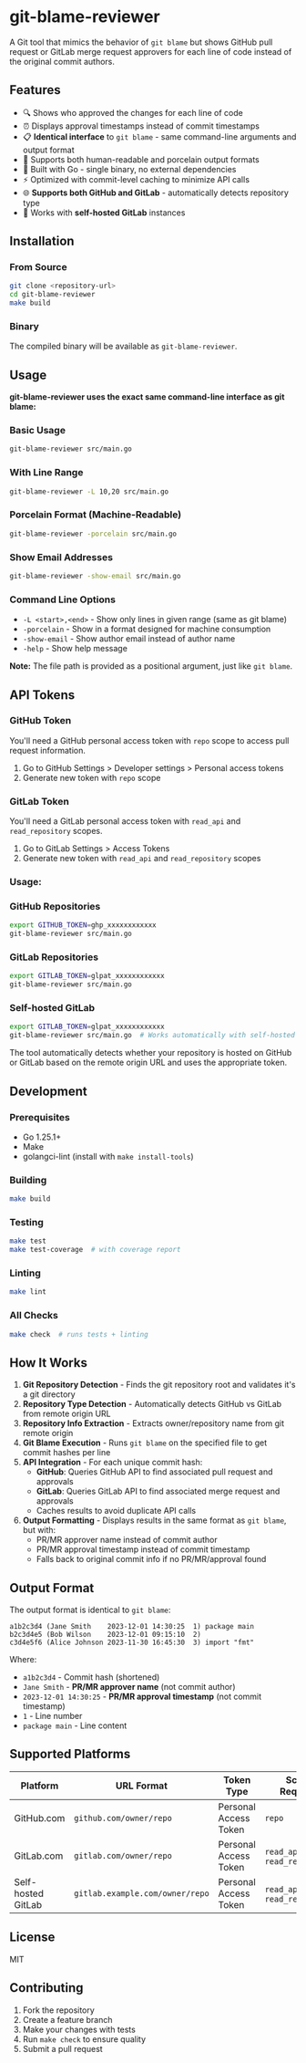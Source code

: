 # git-blame-reviewer

A Git tool that mimics the behavior of `git blame` but shows GitHub pull request or GitLab merge request approvers for each line of code instead of the original commit authors.

## Features

- 🔍 Shows who approved the changes for each line of code
- ⏰ Displays approval timestamps instead of commit timestamps
- 📋 **Identical interface** to `git blame` - same command-line arguments and output format
- 🎨 Supports both human-readable and porcelain output formats
- 🚀 Built with Go - single binary, no external dependencies
- ⚡ Optimized with commit-level caching to minimize API calls
- 🌐 **Supports both GitHub and GitLab** - automatically detects repository type
- 🏢 Works with **self-hosted GitLab** instances

## Installation

### From Source

```bash
git clone <repository-url>
cd git-blame-reviewer
make build
```

### Binary

The compiled binary will be available as `git-blame-reviewer`.

## Usage

**git-blame-reviewer uses the exact same command-line interface as git blame:**

### Basic Usage

```bash
git-blame-reviewer src/main.go
```

### With Line Range

```bash
git-blame-reviewer -L 10,20 src/main.go
```

### Porcelain Format (Machine-Readable)

```bash
git-blame-reviewer -porcelain src/main.go
```

### Show Email Addresses

```bash
git-blame-reviewer -show-email src/main.go
```

### Command Line Options

- `-L <start>,<end>` - Show only lines in given range (same as git blame)
- `-porcelain` - Show in a format designed for machine consumption
- `-show-email` - Show author email instead of author name  
- `-help` - Show help message

**Note:** The file path is provided as a positional argument, just like `git blame`.

## API Tokens

### GitHub Token

You'll need a GitHub personal access token with `repo` scope to access pull request information.

1. Go to GitHub Settings > Developer settings > Personal access tokens  
2. Generate new token with `repo` scope

### GitLab Token

You'll need a GitLab personal access token with `read_api` and `read_repository` scopes.

1. Go to GitLab Settings > Access Tokens
2. Generate new token with `read_api` and `read_repository` scopes

### Usage:

### GitHub Repositories

```bash
export GITHUB_TOKEN=ghp_xxxxxxxxxxxx
git-blame-reviewer src/main.go
```

### GitLab Repositories

```bash
export GITLAB_TOKEN=glpat_xxxxxxxxxxxx
git-blame-reviewer src/main.go
```

### Self-hosted GitLab

```bash
export GITLAB_TOKEN=glpat_xxxxxxxxxxxx
git-blame-reviewer src/main.go  # Works automatically with self-hosted instances
```

The tool automatically detects whether your repository is hosted on GitHub or GitLab based on the remote origin URL and uses the appropriate token.

## Development

### Prerequisites

- Go 1.25.1+
- Make
- golangci-lint (install with `make install-tools`)

### Building

```bash
make build
```

### Testing

```bash
make test
make test-coverage  # with coverage report
```

### Linting

```bash
make lint
```

### All Checks

```bash
make check  # runs tests + linting
```

## How It Works

1. **Git Repository Detection** - Finds the git repository root and validates it's a git directory
2. **Repository Type Detection** - Automatically detects GitHub vs GitLab from remote origin URL  
3. **Repository Info Extraction** - Extracts owner/repository name from git remote origin
4. **Git Blame Execution** - Runs `git blame` on the specified file to get commit hashes per line  
5. **API Integration** - For each unique commit hash:
   - **GitHub**: Queries GitHub API to find associated pull request and approvals
   - **GitLab**: Queries GitLab API to find associated merge request and approvals
   - Caches results to avoid duplicate API calls
6. **Output Formatting** - Displays results in the same format as `git blame`, but with:
   - PR/MR approver name instead of commit author
   - PR/MR approval timestamp instead of commit timestamp
   - Falls back to original commit info if no PR/MR/approval found

## Output Format

The output format is identical to `git blame`:

```
a1b2c3d4 (Jane Smith    2023-12-01 14:30:25  1) package main
b2c3d4e5 (Bob Wilson    2023-12-01 09:15:10  2) 
c3d4e5f6 (Alice Johnson 2023-11-30 16:45:30  3) import "fmt"
```

Where:
- `a1b2c3d4` - Commit hash (shortened)
- `Jane Smith` - **PR/MR approver name** (not commit author)
- `2023-12-01 14:30:25` - **PR/MR approval timestamp** (not commit timestamp)
- `1` - Line number
- `package main` - Line content

## Supported Platforms

| Platform | URL Format | Token Type | Scope Required |
|----------|------------|------------|----------------|
| GitHub.com | `github.com/owner/repo` | Personal Access Token | `repo` |
| GitLab.com | `gitlab.com/owner/repo` | Personal Access Token | `read_api`, `read_repository` |
| Self-hosted GitLab | `gitlab.example.com/owner/repo` | Personal Access Token | `read_api`, `read_repository` |

## License

MIT

## Contributing

1. Fork the repository
2. Create a feature branch
3. Make your changes with tests
4. Run `make check` to ensure quality
5. Submit a pull request